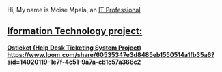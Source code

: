 Hi, My name is Moise Mpala, an <a href="https://www.linkedin.com/in/moise-mpala-b40557280/">IT Professional

<h2>Iformation Technology project:</h2>

<b>Osticket (Help Desk Ticketing System Project)<b>
https://www.loom.com/share/60535347e3d8485eb1550514a1fb35a6?sid=14020119-1e7f-4c51-9a7a-cb1c57a366c2
